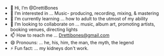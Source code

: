 - 👋 Hi, I’m @DrettiBones
- 👀 I’m interested in ... Music- producing, recording, mixing, & mastering 
- 🌱 I’m currently learning ... how to adult to the utmost of my ability
- 💞️ I’m looking to collaborate on ... music, album art, promoting artists, booking venues, directing lights
- 📫 How to reach me ... Drettibones@gmail.com 
- 😄 Pronouns: ... he, his, him, the man, the myth, the legend
- ⚡ Fun fact: ... my kidneys don't work.

<!---
DrettiBones/DrettiBones is a ✨ special ✨ repository because its `README.md` (this file) appears on your GitHub profile.
You can click the Preview link to take a look at your changes.
--->
